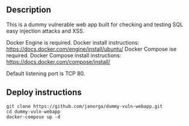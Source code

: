 ## Description

This is a dummy vulnerable web app built for checking and testing SQL easy injection attacks and XSS.

Docker Engine is required. Docker install instructions: https://docs.docker.com/engine/install/ubuntu/
Docker Compose ise required. Docker Compose install instructions: https://docs.docker.com/compose/install/

Default listening port is TCP 80.

## Deploy instructions
```console
git clone https://github.com/janorga/dummy-vuln-webapp.git
cd dummy-vuln-webapp
docker-compose up -d
```